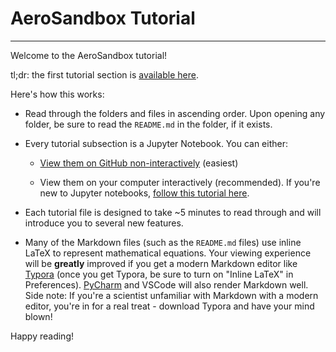 # AeroSandbox Tutorial
-----
Welcome to the AeroSandbox tutorial!

tl;dr: the first tutorial section is [available here](1%20-%20Optimization%20and%20Math/1%20-%202D%20Rosenbrock.ipynb).

Here's how this works: 

* Read through the folders and files in ascending order. Upon opening any folder, be sure to read the `README.md` in the folder, if it exists.

* Every tutorial subsection is a Jupyter Notebook. You can either:

  * [View them on GitHub non-interactively](https://github.com/peterdsharpe/AeroSandbox/tree/master/tutorial) (easiest)

  * View them on your computer interactively (recommended). If you're new to Jupyter notebooks, [follow this tutorial here](https://www.codecademy.com/articles/how-to-use-jupyter-notebooks).

* Each tutorial file is designed to take ~5 minutes to read through and will introduce you to several new features.

* Many of the Markdown files (such as the `README.md` files) use inline LaTeX to represent mathematical equations. Your viewing experience will be **greatly** improved if you get a modern Markdown editor like [Typora](https://typora.io/) (once you get Typora, be sure to turn on "Inline LaTeX" in Preferences). [PyCharm](https://www.jetbrains.com/pycharm/) and VSCode will also render Markdown well. Side note: If you're a scientist unfamiliar with Markdown with a modern editor, you're in for a real treat - download Typora and have your mind blown! 

Happy reading!